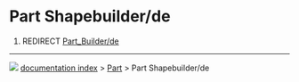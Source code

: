 # Part Shapebuilder/de
1.  REDIRECT [Part\_Builder/de](Part_Builder/de.md)



---
![](images/Right_arrow.png) [documentation index](../README.md) > [Part](Part_Workbench.md) > Part Shapebuilder/de
